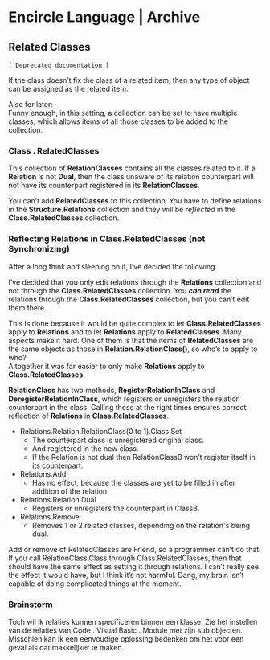 ﻿Encircle Language | Archive
=========================

Related Classes
---------------

`[ Deprecated documentation ]`

If the class doesn’t fix the class of a related item, then any type of object can be assigned as the related item.

Also for later:  
Funny enough, in this setting, a collection can be set to have multiple classes, which allows items of all those classes to be added to the collection.

### Class . RelatedClasses

This collection of __RelationClasses__ contains all the classes related to it. If a __Relation__ is not __Dual__, then the class unaware of its relation counterpart will not have its counterpart registered in its __RelationClasses__.

You can’t add __RelatedClasses__ to this collection. You have to define relations in the __Structure.Relations__ collection and they will be *reflected* in the __Class.RelatedClasses__ collection.

### Reflecting Relations in Class.RelatedClasses (not Synchronizing)

After a long think and sleeping on it, I’ve decided the following.

I’ve decided that you only edit relations through the __Relations__ collection and not through the __Class.RelatedClasses__ collection. You __*can read*__ the relations through the __Class.RelatedClasses__ collection, but you can’t edit them there.

This is done because it would be quite complex to let __Class.RelatedClasses__ apply to __Relations__ and to let __Relations__ apply to __RelatedClasses__. Many aspects make it hard. One of them is that the items of __RelatedClasses__ are the same objects as those in __Relation.RelationClass()__, so who’s to apply to who?  
Altogether it was far easier to only make __Relations__ apply to __Class.RelatedClasses__.

__RelationClass__ has two methods, __RegisterRelationInClass__ and __DeregisterRelationInClass__, which registers or unregisters the relation counterpart in the class. Calling these at the right times ensures correct reflection of __Relations__ in __Class.RelatedClasses__.

- Relations.Relation.RelationClass(0 to 1).Class Set
    - The counterpart class is unregistered original class.
    - And registered in the new class.
    - If the Relation is not dual then RelationClassB won’t register itself in its counterpart.
- Relations.Add
    - Has no effect, because the classes are yet to be filled in after addition of the relation.
- Relations.Relation.Dual
    - Registers or unregisters the counterpart in ClassB.
- Relations.Remove
    - Removes 1 or 2 related classes, depending on the relation's being dual.

Add or remove of RelatedClasses are Friend, so a programmer can’t do that.  
If you call RelationClass.Class through Class.RelatedClasses, then that should have the same effect as setting it through relations. I can’t really see the effect it would have, but I think it’s not harmful. Dang, my brain isn’t capable of doing complicated things at the moment.

### Brainstorm

Toch wil ik relaties kunnen specificeren binnen een klasse. Zie het instellen van de relaties van Code . Visual Basic . Module met zijn sub objecten.  
Misschien kan ik een eenvoudige oplossing bedenken om het voor een geval als dat makkelijker te maken.